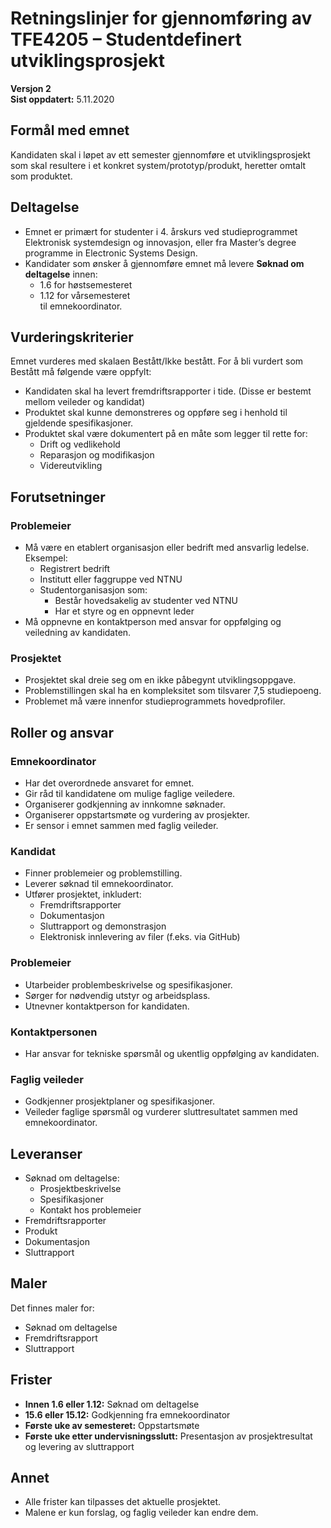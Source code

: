 # Retningslinjer for gjennomføring av TFE4205 – Studentdefinert utviklingsprosjekt

**Versjon 2**  
**Sist oppdatert:** 5.11.2020  

## Formål med emnet
Kandidaten skal i løpet av ett semester gjennomføre et utviklingsprosjekt som skal resultere i et konkret system/prototyp/produkt, heretter omtalt som produktet.

## Deltagelse
- Emnet er primært for studenter i 4. årskurs ved studieprogrammet Elektronisk systemdesign og innovasjon, eller fra Master’s degree programme in Electronic Systems Design.
- Kandidater som ønsker å gjennomføre emnet må levere **Søknad om deltagelse** innen:
  - 1.6 for høstsemesteret
  - 1.12 for vårsemesteret  
til emnekoordinator.

## Vurderingskriterier
Emnet vurderes med skalaen Bestått/Ikke bestått. For å bli vurdert som Bestått må følgende være oppfylt:
- Kandidaten skal ha levert fremdriftsrapporter i tide. (Disse er bestemt mellom veileder og kandidat)
- Produktet skal kunne demonstreres og oppføre seg i henhold til gjeldende spesifikasjoner.
- Produktet skal være dokumentert på en måte som legger til rette for:
  - Drift og vedlikehold
  - Reparasjon og modifikasjon  
  - Videreutvikling

## Forutsetninger
### Problemeier
- Må være en etablert organisasjon eller bedrift med ansvarlig ledelse. Eksempel:
  - Registrert bedrift
  - Institutt eller faggruppe ved NTNU
  - Studentorganisasjon som:
    - Består hovedsakelig av studenter ved NTNU
    - Har et styre og en oppnevnt leder
- Må oppnevne en kontaktperson med ansvar for oppfølging og veiledning av kandidaten.

### Prosjektet
- Prosjektet skal dreie seg om en ikke påbegynt utviklingsoppgave.
- Problemstillingen skal ha en kompleksitet som tilsvarer 7,5 studiepoeng.
- Problemet må være innenfor studieprogrammets hovedprofiler.

## Roller og ansvar
### Emnekoordinator
- Har det overordnede ansvaret for emnet.
- Gir råd til kandidatene om mulige faglige veiledere.
- Organiserer godkjenning av innkomne søknader.
- Organiserer oppstartsmøte og vurdering av prosjekter.
- Er sensor i emnet sammen med faglig veileder.

### Kandidat
- Finner problemeier og problemstilling.
- Leverer søknad til emnekoordinator.
- Utfører prosjektet, inkludert:
  - Fremdriftsrapporter
  - Dokumentasjon
  - Sluttrapport og demonstrasjon
  - Elektronisk innlevering av filer (f.eks. via GitHub)

### Problemeier
- Utarbeider problembeskrivelse og spesifikasjoner.
- Sørger for nødvendig utstyr og arbeidsplass.
- Utnevner kontaktperson for kandidaten.

### Kontaktpersonen
- Har ansvar for tekniske spørsmål og ukentlig oppfølging av kandidaten.

### Faglig veileder
- Godkjenner prosjektplaner og spesifikasjoner.
- Veileder faglige spørsmål og vurderer sluttresultatet sammen med emnekoordinator.

## Leveranser
- Søknad om deltagelse:
  - Prosjektbeskrivelse
  - Spesifikasjoner
  - Kontakt hos problemeier
- Fremdriftsrapporter
- Produkt
- Dokumentasjon
- Sluttrapport

## Maler
Det finnes maler for:
- Søknad om deltagelse
- Fremdriftsrapport
- Sluttrapport

## Frister
- **Innen 1.6 eller 1.12:** Søknad om deltagelse
- **15.6 eller 15.12:** Godkjenning fra emnekoordinator
- **Første uke av semesteret:** Oppstartsmøte
- **Første uke etter undervisningsslutt:** Presentasjon av prosjektresultat og levering av sluttrapport

## Annet
- Alle frister kan tilpasses det aktuelle prosjektet.
- Malene er kun forslag, og faglig veileder kan endre dem.